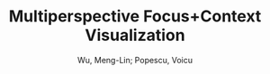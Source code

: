 ---
layout: technique
title: "Multiperspective Focus+Context Visualization"
system_type: "False"
technique: "True"
design_study: "False"
evaluation: "False"
data: "False"
analysis: "False"
generation: "False"
curation_and_transformation: "False"
management: "False"
modeling: "False"
urban_analysis: "False"
visualization: "True"
sunlight_access: "False"
wind_ventilation: "False"
view_impact: "False"
energy: "False"
damage_and_disaster_management: "False"
climate: "False"
sound: "False"
property_cadastre: "False"
others: "True"
lookup: "False"
browse: "True"
locate: "False"
explore: "False"
identify: "False"
compare: "False"
summarize: "False"
distribution: "False"
trends: "False"
outliers: "False"
extremes: "False"
features: "False"
target_discovery: "False"
target_access: "True"
spatial_relation: "False"
buildings: "True"
streets: "False"
nature: "False"
uniform_discretization: "False"
structural_subdivision: "False"
univariate: "False"
multivariate: "False"
volumetric: "False"
temporal: "False"
sensing: "False"
statistical: "False"
simulation_based: "False"
learning_based: "False"
surveyed: "False"
site: "False"
block: "False"
multi_block: "True"
city: "True"
va_wo_model: "False"
post_model: "False"
model_integrated: "False"
assisted_models: "False"
overlay: "False"
embedded: "False"
linked: "False"
temporal_jx: "False"
spatial_jx: "False"
filter: "False"
aggregate: "False"
embed: "False"
glyphs: "False"
bar_charts: "False"
scatterplots: "False"
matrix: "False"
parallel_coordinates: "False"
map_2d: "False"
map_3d: "True"
walking: "True"
steering: "False"
selection_based: "False"
manipulation_based: "True"
distortion: "True"
ghosting: "False"
culling: "False"
birds_view: "False"
multi_view: "False"
assisted_steering: "False"
other: "False"
vr_cave: "False"
ar: "False"
desktop: "True"
mobile: "False"
case_study: "False"
user_study: "False"
statistical_evaluation: "True"
expert_interviews: "False"
key: "8GNQFLM8"
item_type: "journalArticle"
publication_year: "2016"
author: "Wu, Meng-Lin; Popescu, Voicu"
publication_title: "IEEE Transactions on Visualization and Computer Graphics"
isbn: "nan"
issn: "1077-2626"
doi: "10.1109/TVCG.2015.2443804"
url_paper: "http://ieeexplore.ieee.org/document/7120994/"
abstract_note: "nan"
date_added: "2023-01-30 00:01:38"
date_modified: "2023-01-30 00:01:38"
access_date: "2023-01-30 00:01:38"
pages: "1555-1567"
num_pages: "nan"
issue: "5"
volume: "22.0"
number_of_volumes: "nan"
journal_abbreviation: "IEEE Trans. Visual. Comput. Graphics"
short_title: "nan"
series: "nan"
series_number: "nan"
series_text: "nan"
series_title: "nan"
publisher: "nan"
place: "nan"
language: "nan"
rights: "nan"
type: "nan"
archive: "nan"
archive_location: "nan"
library_catalog: "DOI.org (Crossref)"
call_number: "nan"
extra: "nan"
notes: "nan"
link_attachments: "nan"
manual_tags: "nan"
automatic_tags: "nan"
editor: "nan"
series_editor: "nan"
translator: "nan"
contributor: "nan"
attorney_agent: "nan"
book_author: "nan"
cast_member: "nan"
commenter: "nan"
composer: "nan"
cosponsor: "nan"
counsel: "nan"
interviewer: "nan"
producer: "nan"
recipient: "nan"
reviewed_author: "nan"
scriptwriter: "nan"
words_by: "nan"
guest: "nan"
number: "nan"
edition: "nan"
running_time: "nan"
scale: "nan"
medium: "nan"
artwork_size: "nan"
filing_date: "nan"
application_number: "nan"
assignee: "nan"
issuing_authority: "nan"
country: "nan"
meeting_name: "nan"
conference_name: "nan"
court: "nan"
references: "nan"
reporter: "nan"
legal_status: "nan"
priority_numbers: "nan"
programming_language: "nan"
version: "nan"
system: "nan"
code: "nan"
code_number: "nan"
section: "nan"
session: "nan"
committee: "nan"
history: "nan"
legislative_body: "nan"
---